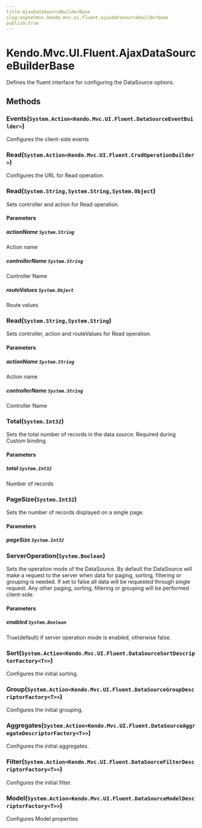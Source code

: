 ```yaml
---
title:AjaxDataSourceBuilderBase
slug:aspnetmvc-kendo.mvc.ui.fluent.ajaxdatasourcebuilderbase
publish:true
---
```


# Kendo.Mvc.UI.Fluent.AjaxDataSourceBuilderBase
Defines the fluent interface for configuring the DataSource options.



## Methods

### Events(`System.Action<Kendo.Mvc.UI.Fluent.DataSourceEventBuilder>`)
Configures the client-side events





### Read(`System.Action<Kendo.Mvc.UI.Fluent.CrudOperationBuilder>`)
Configures the URL for Read operation.





### Read(`System.String,System.String,System.Object`)
Sets controller and action for Read operation.



#### Parameters

##### actionName `System.String`
Action name

##### controllerName `System.String`
Controller Name

##### routeValues `System.Object`
Route values




### Read(`System.String,System.String`)
Sets controller, action and routeValues for Read operation.



#### Parameters

##### actionName `System.String`
Action name

##### controllerName `System.String`
Controller Name




### Total(`System.Int32`)
Sets the total number of records in the data source. Required during Custom binding.



#### Parameters

##### total `System.Int32`
Number of records




### PageSize(`System.Int32`)
Sets the number of records displayed on a single page.



#### Parameters

##### pageSize `System.Int32`





### ServerOperation(`System.Boolean`)
Sets the operation mode of the DataSource.
            By default the DataSource will make a request to the server when data for paging, sorting,
            filtering or grouping is needed. If set to false all data will be requested through single request.
            Any other paging, sorting, filtering or grouping will be performed client-side.



#### Parameters

##### enabled `System.Boolean`
True(default) if server operation mode is enabled, otherwise false.




### Sort(`System.Action<Kendo.Mvc.UI.Fluent.DataSourceSortDescriptorFactory<T>>`)
Configures the initial sorting.





### Group(`System.Action<Kendo.Mvc.UI.Fluent.DataSourceGroupDescriptorFactory<T>>`)
Configures the initial grouping.





### Aggregates(`System.Action<Kendo.Mvc.UI.Fluent.DataSourceAggregateDescriptorFactory<T>>`)
Configures the initial aggregates.





### Filter(`System.Action<Kendo.Mvc.UI.Fluent.DataSourceFilterDescriptorFactory<T>>`)
Configures the initial filter.





### Model(`System.Action<Kendo.Mvc.UI.Fluent.DataSourceModelDescriptorFactory<T>>`)
Configures Model properties






